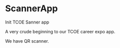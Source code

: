 # ScannerApp
Init TCOE Sanner app 

A very crude beginning to our TCOE career expo app.

We have QR scanner.
